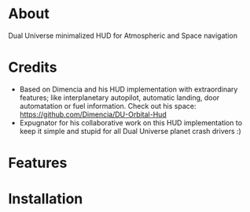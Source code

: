 # About
Dual Universe minimalized HUD for Atmospheric and Space navigation


# Credits
* Based on Dimencia and his HUD implementation with extraordinary features; like interplanetary autopilot, automatic landing, door automatation or fuel information. Check out his space: https://github.com/Dimencia/DU-Orbital-Hud
* Expugnator for his collaborative work on this HUD implementation to keep it simple and stupid for all Dual Universe planet crash drivers :)


# Features


# Installation
